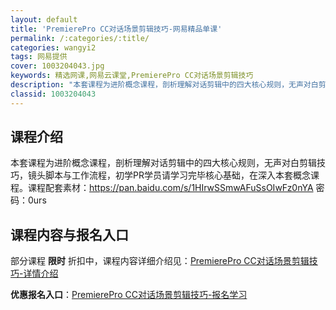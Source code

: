 ```yaml
---
layout: default
title: 'PremierePro CC对话场景剪辑技巧-网易精品单课'
permalink: /:categories/:title/
categories: wangyi2
tags: 网易提供
cover: 1003204043.jpg
keywords: 精选网课,网易云课堂,PremierePro CC对话场景剪辑技巧
description: "本套课程为进阶概念课程，剖析理解对话剪辑中的四大核心规则，无声对白剪辑技巧，镜头脚本与工作流程，初学PR学员请学习完毕核心基础，在深入本套概念课程。课程配套素材：https://pan.ba"
classid: 1003204043
---
```


## 课程介绍

本套课程为进阶概念课程，剖析理解对话剪辑中的四大核心规则，无声对白剪辑技巧，镜头脚本与工作流程，初学PR学员请学习完毕核心基础，在深入本套概念课程。课程配套素材：https://pan.baidu.com/s/1HIrwSSmwAFuSsOIwFz0nYA 密码：0urs

## 课程内容与报名入口

部分课程 **限时** 折扣中，课程内容详细介绍见：[PremierePro CC对话场景剪辑技巧-详情介绍](https://study.163.com/course/introduction/1003204043.htm?share=1&shareId=1025206652&utm_campaign=share&utm_medium=iphoneShare&utm_source=&utm_u=1025206652)

**优惠报名入口**：[PremierePro CC对话场景剪辑技巧-报名学习](https://study.163.com/course/introduction/1003204043.htm?share=1&shareId=1025206652&utm_campaign=share&utm_medium=iphoneShare&utm_source=&utm_u=1025206652)

